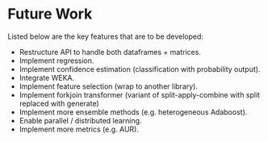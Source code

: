 # Future Work

Listed below are the key features that are to be developed:

- Restructure API to handle both dataframes + matrices.
- Implement regression.
- Implement confidence estimation (classification with probability output).
- Integrate WEKA.
- Implement feature selection (wrap to another library).
- Implement forkjoin transformer (variant of split-apply-combine with split
  replaced with generate)
- Implement more ensemble methods (e.g. heterogeneous Adaboost).
- Enable parallel / distributed learning.
- Implement more metrics (e.g. AUR).
